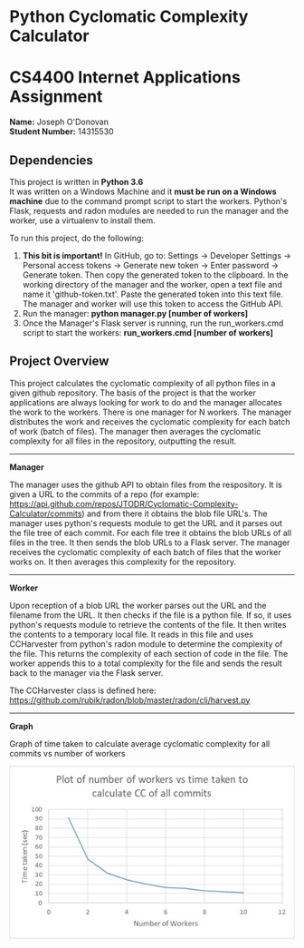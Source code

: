 # Python Cyclomatic Complexity Calculator
# CS4400 Internet Applications Assignment
**Name:** Joseph O'Donovan  
**Student Number:** 14315530

## Dependencies
This project is written in **Python 3.6**  
It was written on a Windows Machine and it **must be run on a Windows machine** due to the command prompt script to start the workers.
Python's Flask, requests and radon modules are needed to run the manager and the worker, use a virtualenv to install them.

To run this project, do the following:

1. **This bit is important!** In GitHub, go to: Settings -> Developer Settings -> Personal access tokens -> Generate new token -> Enter password -> Generate token. Then copy the generated token to the clipboard. In the working directory of the manager and the worker, open a text file and name it 'github-token.txt'. Paste the generated token into this text file. The manager and worker will use this token to access the GitHub API.
2. Run the manager: **python manager.py [number of workers]**
3. Once the Manager's Flask server is running, run the run_workers.cmd script to start the workers: **run_workers.cmd [number of workers]**


## Project Overview
This project calculates the cyclomatic complexity of all python files in a given github repository. The basis of the project is that the worker applications are always looking for work to do and the manager allocates the work to the workers. There is one manager for N workers. The manager distributes the work and receives the cyclomatic complexity for each batch of work (batch of files). The manager then averages the cyclomatic complexity for all files in the repository, outputting the result.

----

**Manager**

The manager uses the github API to obtain files from the respository. It is given a URL to the commits of a repo (for example: https://api.github.com/repos/JTODR/Cyclomatic-Complexity-Calculator/commits) and from there it obtains the blob file URL's. The manager uses python's requests module to get the URL and it parses out the file tree of each commit. For each file tree it obtains the blob URLs of all files in the tree. It then sends the blob URLs to a Flask server. The manager receives the cyclomatic complexity of each batch of files that the worker works on. It then averages this complexity for the repository.


----

**Worker**

Upon reception of a blob URL the worker parses out the URL and the filename from the URL. It then checks if the file is a python file. If so, it uses python's requests module to retrieve the contents of the file. It then writes the contents to a temporary local file. It reads in this file and uses CCHarvester from python's radon module to determine the complexity of the file. This returns the complexity of each section of code in the file. The worker appends this to a total complexity for the file and sends the result back to the manager via the Flask server.

The CCHarvester class is defined here: https://github.com/rubik/radon/blob/master/radon/cli/harvest.py


----

**Graph**

Graph of time taken to calculate average cyclomatic complexity for all commits vs number of workers

![alt text](https://github.com/JTODR/Cyclomatic-Complexity-Calculator/blob/master/graph.jpg "graph.jpg")